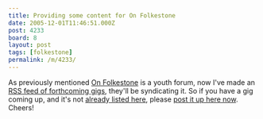 ```yaml
---
title: Providing some content for On Folkestone
date: 2005-12-01T11:46:51.000Z
post: 4233
board: 8
layout: post
tags: [folkestone]
permalink: /m/4233/
---
```

As previously mentioned <a href="http://www.onfolkestone.co.uk">On Folkestone</a> is a youth forum, now I've made an <a href="http://www.folkestonegerald.com/rss/gigs.xml">RSS feed of forthcoming gigs</a>, they'll be syndicating it. So if you have a gig coming up, and it's not <a href="http://www.folkestonegerald.com/gigs/">already listed here</a>, please <a href="http://www.folkestonegerald.com/cgi-bin/calendar.cgi?table=event&mode=add">post it up here now</a>. Cheers!
